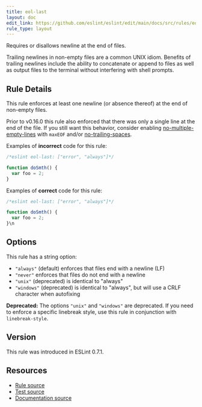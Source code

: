```yaml
---
title: eol-last
layout: doc
edit_link: https://github.com/eslint/eslint/edit/main/docs/src/rules/eol-last.md
rule_type: layout
---
```


<!--FIXABLE-->

Requires or disallows newline at the end of files.

Trailing newlines in non-empty files are a common UNIX idiom. Benefits of
trailing newlines include the ability to concatenate or append to files as well
as output files to the terminal without interfering with shell prompts.

## Rule Details

This rule enforces at least one newline (or absence thereof) at the end
of non-empty files.

Prior to v0.16.0 this rule also enforced that there was only a single line at
the end of the file. If you still want this behavior, consider enabling
[no-multiple-empty-lines](no-multiple-empty-lines) with `maxEOF` and/or
[no-trailing-spaces](no-trailing-spaces).

Examples of **incorrect** code for this rule:

```js
/*eslint eol-last: ["error", "always"]*/

function doSmth() {
  var foo = 2;
}
```

Examples of **correct** code for this rule:

```js
/*eslint eol-last: ["error", "always"]*/

function doSmth() {
  var foo = 2;
}\n
```

## Options

This rule has a string option:

* `"always"` (default) enforces that files end with a newline (LF)
* `"never"` enforces that files do not end with a newline
* `"unix"` (deprecated) is identical to "always"
* `"windows"` (deprecated) is identical to "always", but will use a CRLF character when autofixing

**Deprecated:** The options `"unix"` and `"windows"` are deprecated. If you need to enforce a specific linebreak style, use this rule in conjunction with `linebreak-style`.

## Version

This rule was introduced in ESLint 0.7.1.

## Resources

* [Rule source](https://github.com/eslint/eslint/tree/HEAD/lib/rules/eol-last.js)
* [Test source](https://github.com/eslint/eslint/tree/HEAD/tests/lib/rules/eol-last.js)
* [Documentation source](https://github.com/eslint/eslint/tree/HEAD/docs/src/rules/eol-last.md)
